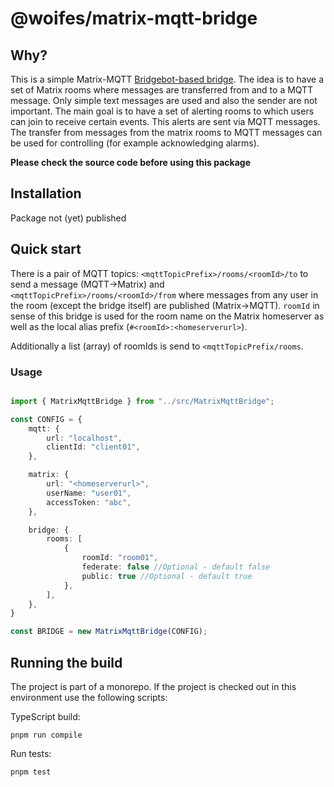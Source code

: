 # @woifes/matrix-mqtt-bridge

## Why?
This is a simple Matrix-MQTT [Bridgebot-based bridge](https://matrix.org/blog/2017/03/11/how-do-i-bridge-thee-let-me-count-the-ways#bridgebot-based-bridges). The idea is to have a set of Matrix rooms where messages are transferred from and to a MQTT message. Only simple text messages are used and also the sender are not important. The main goal is to have a set of alerting rooms to which users can join to receive certain events. This alerts are sent via MQTT messages. The transfer from messages from the matrix rooms to MQTT messages can be used for controlling (for example acknowledging alarms).

**Please check the source code before using this package**

## Installation
Package not (yet) published

## Quick start
There is a pair of MQTT topics: `<mqttTopicPrefix>/rooms/<roomId>/to` to send a message (MQTT->Matrix) and `<mqttTopicPrefix>/rooms/<roomId>/from` where messages from any user in the room (except the bridge itself) are published (Matrix->MQTT). `roomId` in sense of this bridge is used for the room name on the Matrix homeserver as well as the local alias prefix (`#<roomId>:<homeserverurl>`).

Additionally a list (array) of roomIds is send to `<mqttTopicPrefix/rooms`.

### Usage

```typescript

import { MatrixMqttBridge } from "../src/MatrixMqttBridge";

const CONFIG = {
    mqtt: {
        url: "localhost",
        clientId: "client01",
    },

    matrix: {
        url: "<homeserverurl>",
        userName: "user01",
        accessToken: "abc",
    },

    bridge: {
        rooms: [
            { 
                roomId: "room01", 
                federate: false //Optional - default false
                public: true //Optional - default true
            },
        ],
    },
}

const BRIDGE = new MatrixMqttBridge(CONFIG);
```

## Running the build

The project is part of a monorepo. If the project is checked out in this environment use the following scripts:

TypeScript build:

```shell
pnpm run compile
```

Run tests:

```shell
pnpm test
```

